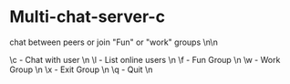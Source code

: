 # Multi-chat-server-c

chat between peers or join "Fun" or "work" groups \n\n

\c - Chat with user \n
\l - List online users \n
\f - Fun Group \n
\w - Work Group \n
\x - Exit Group \n
\q - Quit \n
